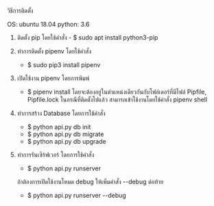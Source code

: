 วิธีการติดตั้ง

OS: ubuntu 18.04
python: 3.6

1. ติดตั้ง pip โดยใช้คำสั่ง - $ sudo apt install python3-pip
2. ทำการติดตั้ง pipenv โดยใช้คำสั่ง 
    - $ sudo pip3 install pipenv
3. เปิดใช้งาน pipenv โดยการพิมพ์ 
    - $ pipenv install 
    โดยจะต้องอยู่ในตำแหน่งเดียวกันกับโฟล์เดอร์ที่มีไฟล์ Pipfile, Pipfile.lock
    ในกรณีที่ติดตั้งไปแล้ว สามารถเข้าใช้งานโดยใช้คำสั่ง pipenv shell 
4. ทำการสร้าง Database โดยการใช้คำสั่ง 
    - $ python api.py db init
    - $ python api.py db migrate
    - $ python api.py db upgrade

5. ทำการรันเซิร์ฟเวอร์ โดยการใช้คำสั่ง
    - $ python api.py runserver 
    
    ถ้าต้องการเปิดใช้งานโหมด debug ให้เพิ่มคำสั่ง --debug ต่อท้าย
    - $ python api.py runserver --debug
